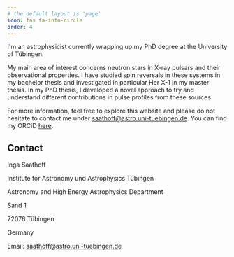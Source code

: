 ```yaml
---
# the default layout is 'page'
icon: fas fa-info-circle
order: 4
---
```


I'm an astrophysicist currently wrapping up my PhD degree at the University of Tübingen.

My main area of interest concerns neutron stars in X-ray pulsars and their observational properties. I have studied spin reversals in these systems in my bachelor thesis and investigated in particular Her X-1 in my master thesis. In my PhD thesis, I developed a novel approach to try and understand different contributions in pulse profiles from these sources.

For more information, feel free to explore this website and please do not hesitate to contact me under [saathoff@astro.uni-tuebingen.de](mailto:saathoff@astro.uni-tuebingen.de). You can find my ORCiD [here](https://orcid.org/0000-0002-3068-7275).




## Contact

Inga Saathoff

Institute for Astronomy und Astrophysics Tübingen

Astronomy and High Energy Astrophysics Department

Sand 1

72076 Tübingen

Germany

Email: [saathoff@astro.uni-tuebingen.de](mailto:saathoff@astro.uni-tuebingen.de)

